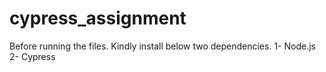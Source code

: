 # cypress_assignment

Before running the files. Kindly install below two dependencies.
1- Node.js
2- Cypress

